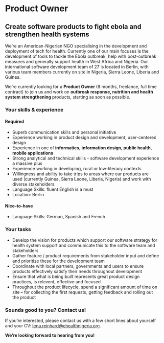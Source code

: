 # Product Owner

## Create software products to fight ebola and strengthen health systems

We’re an American-Nigerian NGO specialising in the development and deployment of tech for health. Currently one of our main focuses is the development of tools to tackle the Ebola outbreak, help with post-outbreak measures and generally support health in West Africa and Nigeria. Our international software development team of 27 is located in Berlin, with various team members currently on site in Nigeria, Sierra Leone, Liberia and Guinea.

We’re currently looking for a __Product Owner__ (6 months, freelance, full time contract) to join us and work on __outbreak response, nutrition and health system strengthening__ products, starting as soon as possible.

### Your skills & experience
#### Required
- Superb communication skills and personal initiative
- Experience working in product design and development, user-centered design
- Experience in one of __informatics__, __information design__, __public health__, __mobile applications__
- Strong analytical and technical skills - software development experience a massive plus
- Experience working in developing, rural or low-literacy contexts
- Willingness and ability to take trips to areas where our products are used (currently Guinea, Sierra Leone, Liberia, Nigeria) and work with diverse stakeholders
- Language Skills: fluent English is a must
- Location: Berlin

#### Nice-to-have
- Language Skills: German, Spanish and French

### Your tasks

- Develop the vision for products which support our software strategy for health system support and communicate this to the software team and stakeholders
- Gather feature / product requirements from stakeholder input and define and prioritize these for the development team
- Coordinate with local partners, governments and users to ensure products effectively satisfy their needs throughout development
- Ensure that what is being built represents great product design practices, is relevent, effective and focused
- Throughout the product lifecycle, spend a significant amount of time on site – for collecting the first requests, getting feedback and rolling out the product

### Sounds good to you? Contact us!

If you’re interested, please contact us with a few short lines about yourself and your CV: lena.reinhard@ehealthnigeria.org.

__We’re looking forward to hearing from you!__
